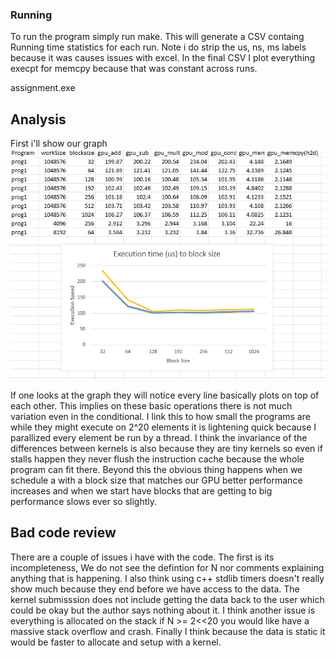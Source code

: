 
### Running
To run the program simply run make. This will generate a CSV containg
Running time statistics for each run. Note i do strip the us, ns, ms labels
because it was causes issues with excel. In the final CSV I plot everything
execpt for memcpy because that was constant across runs. 

assignment.exe <N> <blocksize>

## Analysis
First i'll show our graph
![Graph of data](./submitted_data.png)

If one looks at the graph they will notice every line basically plots on top 
of each other. This implies on these basic operations there is not much 
variation even in the conditional. I link this to how small the programs are
while they might execute on 2^20 elements it is lightening quick because
I parallized every element be run by a thread. I think the invariance of the 
differences between kernels is also because they are tiny kernels so even
if stalls happen they never flush the instruction cache because the whole 
program can fit there. Beyond this the obvious thing happens when we schedule
a with a block size that matches our GPU better performance increases and when
we start have blocks that are getting to big performance slows ever so slightly.

## Bad code review

There are a couple of issues i have with the code. The first is its incompleteness,
We do not see the defintion for N nor comments explaining anything that is happening.
I also think using c++ stdlib timers doesn't really show much because they end before
we have access to the data. The kernel submisssion does not include getting the data
back to the user which could be okay but the author says nothing about it. I think 
another issue is everything is allocated on the stack if N >= 2<<20 you would like
have a massive stack overflow and crash. Finally I think because the data is static
it would be faster to allocate and setup with a kernel. 
